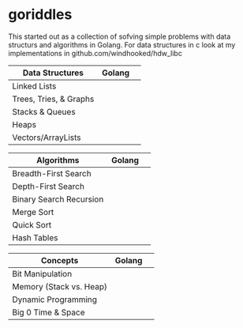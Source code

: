 # goriddles
This started out as a collection of sofving simple problems with data structurs and algorithms in Golang. For data structures in c look at my implementations in github.com/windhooked/hdw_libc

|Data  Structures  | Golang | |
| --- | --- | --- | 
|Linked  Lists  |||
|Trees, Tries, & Graphs |||
|Stacks & Queues |||
|Heaps | ||
|Vectors/ArrayLists |||

| Algorithms | Golang | |
| --- | --- | --- | 
Breadth-First Search |||
Depth-First  Search  | ||
Binary  Search  Recursion |||
Merge  Sort  | ||
Quick  Sort  |||
| Hash Tables | ||


| Concepts |Golang | |
| --- | --- | --- | 
Bit     Manipulation  |||
Memory  (Stack vs. Heap) |||
Dynamic  Programming  |||
Big  0 Time &  Space  |||

